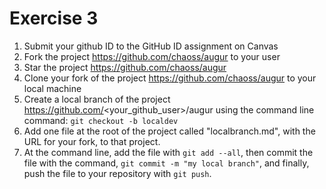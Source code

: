 # Exercise 3
1. Submit your github ID to the GitHub ID assignment on Canvas
2. Fork the project https://github.com/chaoss/augur to your user
3. Star the project https://github.com/chaoss/augur
4. Clone your fork of the project https://github.com/chaoss/augur to your local machine
5. Create a local branch of the project https://github.com/<your_github_user>/augur using the command line command: `git checkout -b localdev`
6. Add one file at the root of the project called "localbranch.md", with the URL for your fork, to that project.
7. At the command line, add the file with `git add --all`, then commit the file with the command, `git commit -m "my local branch"`, and finally, push the file to your repository with `git push`. 
